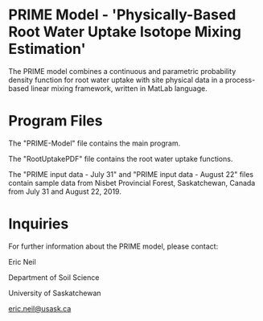 # PRIME Model - 'Physically-Based Root Water Uptake Isotope Mixing Estimation'
The PRIME model combines a continuous and parametric probability density function 
for root water uptake with site physical data in a process-based linear mixing framework, written in MatLab language.

# Program Files
The "PRIME-Model" file contains the main program.

The "RootUptakePDF" file contains the root water uptake functions.

The "PRIME input data - July 31" and "PRIME input data - August 22" 
files 
contain sample data from Nisbet Provincial Forest, Saskatchewan, Canada from July 31 and August 22, 2019.

# Inquiries
For further information about the PRIME model, please contact:

Eric Neil

Department of Soil Science

University of Saskatchewan

eric.neil@usask.ca

